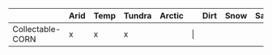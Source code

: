 <table>

<thead>
<tr class="header">
   <th></th>
   <th>Arid</th>
   <th>Temp</th>
   <th>Tundra</th>
   <th>Arctic</th>
 <th>&nbsp;</th>
<th>Dirt</th>
<th>Snow</th>
<th>Sand</th>
<th>Rock</th>
<th>Grass</th>
<th>Forest</th>
<th>Stones</th>
<th>Gravel</th>
<th>&nbsp;</th>
<th>Allowed</th>
</tr>
</thead>
<tbody>
<tr>
<td markdown="span">Collectable-CORN</td>
<td markdown="span">x</td>
<td markdown="span">x</td>
<td markdown="span">x</td>
<td markdown="span"></td>
<td markdown="span">|</td>
<td markdown="span"></td>
<td markdown="span"></td>
<td markdown="span"></td>
<td markdown="span"></td>
<td markdown="span">x</td>
<td markdown="span">x</td>
<td markdown="span"></td>
<td markdown="span"></td>
<td markdown="span">|</td>
<td markdown="span">Riverside, Lakeside</td>
</tr>
</tbody>
</table>
